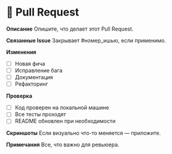 # 🚀 Pull Request

**Описание**
Опишите, что делает этот Pull Request.

**Связанные Issue**
Закрывает #номер_ишью, если применимо.

**Изменения**
- [ ] Новая фича
- [ ] Исправление бага
- [ ] Документация
- [ ] Рефакторинг

**Проверка**
- [ ] Код проверен на локальной машине
- [ ] Все тесты проходят
- [ ] README обновлен при необходимости

**Скриншоты**
Если визуально что-то меняется — приложите.

**Примечания**
Все, что важно для ревьюера.
